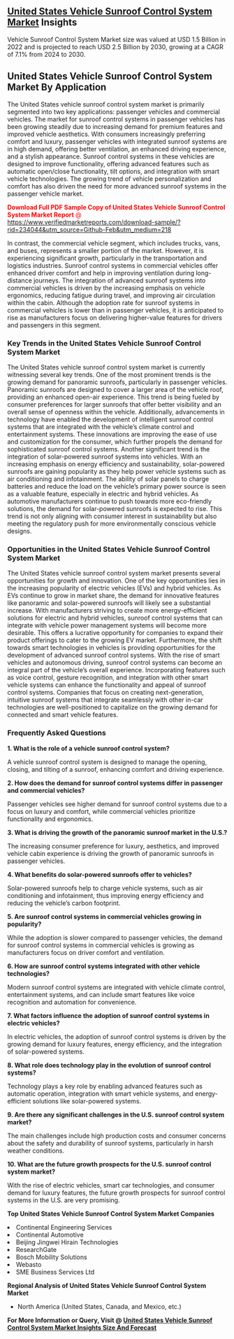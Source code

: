 <h2><a href="https://www.verifiedmarketreports.com/download-sample/?rid=234044&amp;utm_source=Github-Feb&amp;utm_medium=218" target="_blank">United States Vehicle Sunroof Control System Market</a> Insights</h2><p>Vehicle Sunroof Control System Market size was valued at USD 1.5 Billion in 2022 and is projected to reach USD 2.5 Billion by 2030, growing at a CAGR of 7.1% from 2024 to 2030.</p><p> <h2>United States Vehicle Sunroof Control System Market By Application</h2> The United States vehicle sunroof control system market is primarily segmented into two key applications: passenger vehicles and commercial vehicles. The market for sunroof control systems in passenger vehicles has been growing steadily due to increasing demand for premium features and improved vehicle aesthetics. With consumers increasingly preferring comfort and luxury, passenger vehicles with integrated sunroof systems are in high demand, offering better ventilation, an enhanced driving experience, and a stylish appearance. Sunroof control systems in these vehicles are designed to improve functionality, offering advanced features such as automatic open/close functionality, tilt options, and integration with smart vehicle technologies. The growing trend of vehicle personalization and comfort has also driven the need for more advanced sunroof systems in the passenger vehicle market. <p><span class=""><span style="color: #ff0000;"><strong>Download Full PDF Sample Copy of United States Vehicle Sunroof Control System Market Report</strong> @ </span><a href="https://www.verifiedmarketreports.com/download-sample/?rid=234044&amp;utm_source=Github-Feb&amp;utm_medium=218" target="_blank">https://www.verifiedmarketreports.com/download-sample/?rid=234044&amp;utm_source=Github-Feb&amp;utm_medium=218</a></span></p> In contrast, the commercial vehicle segment, which includes trucks, vans, and buses, represents a smaller portion of the market. However, it is experiencing significant growth, particularly in the transportation and logistics industries. Sunroof control systems in commercial vehicles offer enhanced driver comfort and help in improving ventilation during long-distance journeys. The integration of advanced sunroof systems into commercial vehicles is driven by the increasing emphasis on vehicle ergonomics, reducing fatigue during travel, and improving air circulation within the cabin. Although the adoption rate for sunroof systems in commercial vehicles is lower than in passenger vehicles, it is anticipated to rise as manufacturers focus on delivering higher-value features for drivers and passengers in this segment. <h3>Key Trends in the United States Vehicle Sunroof Control System Market</h3> The United States vehicle sunroof control system market is currently witnessing several key trends. One of the most prominent trends is the growing demand for panoramic sunroofs, particularly in passenger vehicles. Panoramic sunroofs are designed to cover a larger area of the vehicle roof, providing an enhanced open-air experience. This trend is being fueled by consumer preferences for larger sunroofs that offer better visibility and an overall sense of openness within the vehicle. Additionally, advancements in technology have enabled the development of intelligent sunroof control systems that are integrated with the vehicle’s climate control and entertainment systems. These innovations are improving the ease of use and customization for the consumer, which further propels the demand for sophisticated sunroof control systems. Another significant trend is the integration of solar-powered sunroof systems into vehicles. With an increasing emphasis on energy efficiency and sustainability, solar-powered sunroofs are gaining popularity as they help power vehicle systems such as air conditioning and infotainment. The ability of solar panels to charge batteries and reduce the load on the vehicle’s primary power source is seen as a valuable feature, especially in electric and hybrid vehicles. As automotive manufacturers continue to push towards more eco-friendly solutions, the demand for solar-powered sunroofs is expected to rise. This trend is not only aligning with consumer interest in sustainability but also meeting the regulatory push for more environmentally conscious vehicle designs. <h3>Opportunities in the United States Vehicle Sunroof Control System Market</h3> The United States vehicle sunroof control system market presents several opportunities for growth and innovation. One of the key opportunities lies in the increasing popularity of electric vehicles (EVs) and hybrid vehicles. As EVs continue to grow in market share, the demand for innovative features like panoramic and solar-powered sunroofs will likely see a substantial increase. With manufacturers striving to create more energy-efficient solutions for electric and hybrid vehicles, sunroof control systems that can integrate with vehicle power management systems will become more desirable. This offers a lucrative opportunity for companies to expand their product offerings to cater to the growing EV market. Furthermore, the shift towards smart technologies in vehicles is providing opportunities for the development of advanced sunroof control systems. With the rise of smart vehicles and autonomous driving, sunroof control systems can become an integral part of the vehicle’s overall experience. Incorporating features such as voice control, gesture recognition, and integration with other smart vehicle systems can enhance the functionality and appeal of sunroof control systems. Companies that focus on creating next-generation, intuitive sunroof systems that integrate seamlessly with other in-car technologies are well-positioned to capitalize on the growing demand for connected and smart vehicle features. <h3>Frequently Asked Questions</h3> <p><b>1. What is the role of a vehicle sunroof control system?</b></p> <p>A vehicle sunroof control system is designed to manage the opening, closing, and tilting of a sunroof, enhancing comfort and driving experience.</p> <p><b>2. How does the demand for sunroof control systems differ in passenger and commercial vehicles?</b></p> <p>Passenger vehicles see higher demand for sunroof control systems due to a focus on luxury and comfort, while commercial vehicles prioritize functionality and ergonomics.</p> <p><b>3. What is driving the growth of the panoramic sunroof market in the U.S.?</b></p> <p>The increasing consumer preference for luxury, aesthetics, and improved vehicle cabin experience is driving the growth of panoramic sunroofs in passenger vehicles.</p> <p><b>4. What benefits do solar-powered sunroofs offer to vehicles?</b></p> <p>Solar-powered sunroofs help to charge vehicle systems, such as air conditioning and infotainment, thus improving energy efficiency and reducing the vehicle’s carbon footprint.</p> <p><b>5. Are sunroof control systems in commercial vehicles growing in popularity?</b></p> <p>While the adoption is slower compared to passenger vehicles, the demand for sunroof control systems in commercial vehicles is growing as manufacturers focus on driver comfort and ventilation.</p> <p><b>6. How are sunroof control systems integrated with other vehicle technologies?</b></p> <p>Modern sunroof control systems are integrated with vehicle climate control, entertainment systems, and can include smart features like voice recognition and automation for convenience.</p> <p><b>7. What factors influence the adoption of sunroof control systems in electric vehicles?</b></p> <p>In electric vehicles, the adoption of sunroof control systems is driven by the growing demand for luxury features, energy efficiency, and the integration of solar-powered systems.</p> <p><b>8. What role does technology play in the evolution of sunroof control systems?</b></p> <p>Technology plays a key role by enabling advanced features such as automatic operation, integration with smart vehicle systems, and energy-efficient solutions like solar-powered systems.</p> <p><b>9. Are there any significant challenges in the U.S. sunroof control system market?</b></p> <p>The main challenges include high production costs and consumer concerns about the safety and durability of sunroof systems, particularly in harsh weather conditions.</p> <p><b>10. What are the future growth prospects for the U.S. sunroof control system market?</b></p> <p>With the rise of electric vehicles, smart car technologies, and consumer demand for luxury features, the future growth prospects for sunroof control systems in the U.S. are very promising.</p> </p><p><strong>Top United States Vehicle Sunroof Control System Market Companies</strong></p><div data-test-id=""><p><li>Continental Engineering Services</li><li> Continental Automotive</li><li> Beijing Jingwei Hirain Technologies</li><li> ResearchGate</li><li> Bosch Mobility Solutions</li><li> Webasto</li><li> SME Business Services Ltd</li></p><div><strong>Regional Analysis of&nbsp;United States Vehicle Sunroof Control System Market</strong></div><ul><li dir="ltr"><p dir="ltr">North America&nbsp;(United States, Canada, and Mexico, etc.)</p></li></ul><p><strong>For More Information or Query, Visit @&nbsp;</strong><strong><a href="https://www.verifiedmarketreports.com/product/vehicle-sunroof-control-system-market/?utm_source=Github-Feb&amp;utm_medium=218" target="_blank">United States Vehicle Sunroof Control System Market Insights Size And Forecast</a></strong></p></div>
